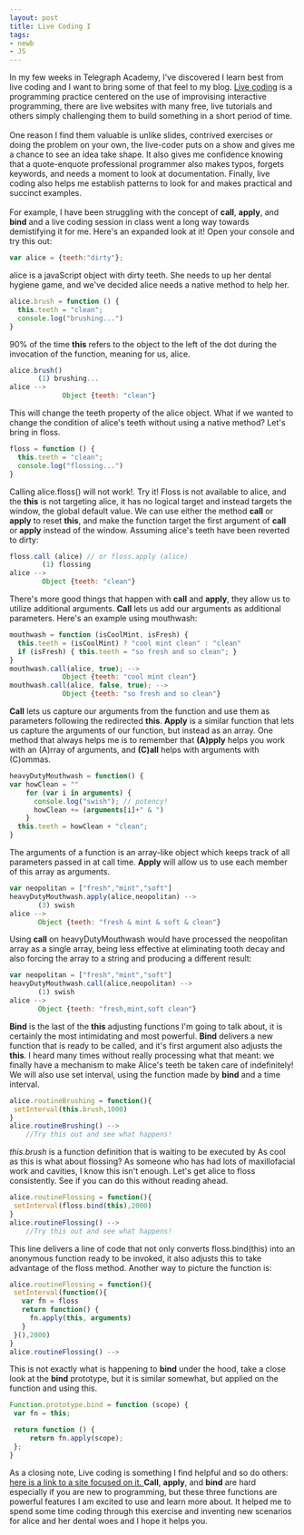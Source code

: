 ```yaml
---
layout: post
title: Live Coding I
tags:
- newb
- JS
---
```


In my few weeks in Telegraph Academy, I've discovered I learn best from live coding and I want to bring some of that feel to my blog. <a href="https://en.wikipedia.org/wiki/Live_coding" target="_blank">Live coding</a> is a programming practice centered on the use of improvising interactive programming, there are live websites with many free, live tutorials and others simply challenging them to build something in a short period of time. <br /><br /> One reason I find them valuable is unlike slides, contrived exercises or doing the problem on your own, the live-coder puts on a show and gives me a chance to see an idea take shape. It also gives me confidence knowing that a quote-enquote professional programmer also makes typos, forgets keywords, and needs a moment to look at documentation. Finally, live coding also helps me establish patterns to look for and makes practical and succinct examples. <br /><br />For example, I have been struggling with the concept of **call**, **apply**, and **bind** and a live coding session in class went a long way towards demistifying it for me. Here's an expanded look at it! Open your console and try this out: <br />

```javascript
var alice = {teeth:"dirty"};
```
alice is a javaScript object with dirty teeth. She needs to up her dental hygiene game, and we've decided alice needs a native method to help her.

```javascript
alice.brush = function () {
  this.teeth = "clean";
  console.log("brushing...")
}
```
90% of the time **this** refers to the object to the left of the dot during the invocation of the function, meaning for us, alice.

```javascript
alice.brush()
       (1) brushing...
alice -->
			 Object {teeth: "clean"}
```
This will change the teeth property of the alice object. What if we wanted to change the condition of alice's teeth without using a native method? Let's bring in floss.

```javascript
floss = function () {
  this.teeth = "clean";
  console.log("flossing...")
}
```
Calling alice.floss() will not work!. Try it! Floss is not available to alice, and the **this** is not targeting alice, it has no logical target and instead targets the window, the global default value. We can use either the method **call** or **apply** to reset **this**, and make the function target the first argument of **call** or **apply** instead of the window. Assuming alice's teeth have been reverted to dirty:

```javascript
floss.call (alice) // or floss.apply (alice)
        (1) flossing
alice -->
        Object {teeth: "clean"}
```
There's more good things that happen with **call** and **apply**, they allow us to utilize additional arguments. **Call** lets us add our arguments as additional parameters. Here's an example using mouthwash:

```javascript
mouthwash = function (isCoolMint, isFresh) {
  this.teeth = (isCoolMint) ? "cool mint clean" : "clean"
  if (isFresh) { this.teeth = "so fresh and so clean"; }
}
mouthwash.call(alice, true); -->
			 Object {teeth: "cool mint clean"}
mouthwash.call(alice, false, true); -->
			 Object {teeth: "so fresh and so clean"}
```

**Call** lets us capture our arguments from the function and use them as parameters following the redirected **this**. **Apply** is a similar function that lets us capture the arguments of our function, but instead as an array. One method that always helps me is to remember that **(A)pply** helps you work with an (A)rray of arguments, and **(C)all** helps with arguments with (C)ommas.

```javascript
heavyDutyMouthwash = function() {
var howClean = ""
    for (var i in arguments) {
      console.log("swish"); // potency!
      howClean += (arguments[i]+" & ")
    }
  this.teeth = howClean + "clean";
}
```
 The arguments of a function is an array-like object which keeps track of all parameters passed in at call time. **Apply** will allow us to use each member of this array as arguments.

 ```javascript
 var neopolitan = ["fresh","mint","soft"]
 heavyDutyMouthwash.apply(alice,neopolitan) -->
        (3) swish
 alice -->
        Object {teeth: "fresh & mint & soft & clean"}
```

Using **call** on heavyDutyMouthwash would have processed the neopolitan array as a single array, being less effective at eliminating tooth decay and also forcing the array to a string and producing a different result:

 ```javascript
 var neopolitan = ["fresh","mint","soft"]
 heavyDutyMouthwash.call(alice,neopolitan) -->
        (1) swish
 alice -->
        Object {teeth: "fresh,mint,soft clean"}
```

**Bind** is the last of the **this** adjusting functions I'm going to talk about, it is certainly the most intimidating and most powerful. **Bind** delivers a new function that is ready to be called, and it's first argument also adjusts the **this**. I heard many times without really processing what that meant: we finally have a mechanism to make Alice's teeth be taken care of indefinitely! We will also use set interval, using the function made by **bind** and a time interval.

 ```javascript
alice.routineBrushing = function(){
  setInterval(this.brush,1000)
}
alice.routineBrushing() -->
     //Try this out and see what happens!
```
*this.brush* is a function definition that is waiting to be executed by
As cool as this is what about flossing? As someone who has had lots of maxillofacial work and cavities, I know this isn't enough. Let's get alice to floss consistently. See if you can do this without reading ahead.

 ```javascript
alice.routineFlossing = function(){
  setInterval(floss.bind(this),2000)
}
alice.routineFlossing() -->
     //Try this out and see what happens!
```

This line delivers a line of code that not only converts floss.bind(this) into an anonymous function ready to be invoked, it also adjusts this to take advantage of the floss method. Another way to picture the function is:

 ```javascript
alice.routineFlossing = function(){
  setInterval(function(){
    var fn = floss
    return function() {
      fn.apply(this, arguments)
    }
  }(),2000)
}
alice.routineFlossing() -->
```

This is not exactly what is happening to **bind** under the hood, take a close look at the **bind** prototype, but it is similar somewhat, but applied on the function and using this.

 ```javascript
Function.prototype.bind = function (scope) {
  var fn = this;

  return function () {
      return fn.apply(scope);
  };
}
```

 As a closing note, Live coding is something I find helpful and so do others: <a href="https://www.livecoding.tv/" target="_blank"> here is a link to a site focused on it. </a> **Call**, **apply**, and **bind** are hard especially if you are new to programming, but these three functions are powerful features I am excited to use and learn more about. It helped me to spend some time coding through this exercise and inventing new scenarios for alice and her dental woes and I hope it helps you.
